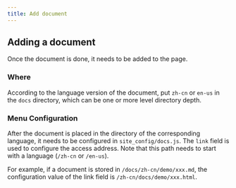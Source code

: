 ```yaml
---
title: Add document
---
```


## Adding a document
Once the document is done, it needs to be added to the page.

### Where
According to the language version of the document, put `zh-cn` or `en-us` in the `docs` directory, which can be one or more level directory depth.

### Menu Configuration
After the document is placed in the directory of the corresponding language, it needs to be configured in `site_config/docs.js`. The `link` field is used to configure the access address. Note that this path needs to start with a language (`/zh-cn` or `/en-us`).

For example, if a document is stored in `/docs/zh-cn/demo/xxx.md`, the configuration value of the link field is `/zh-cn/docs/demo/xxx.html`.
